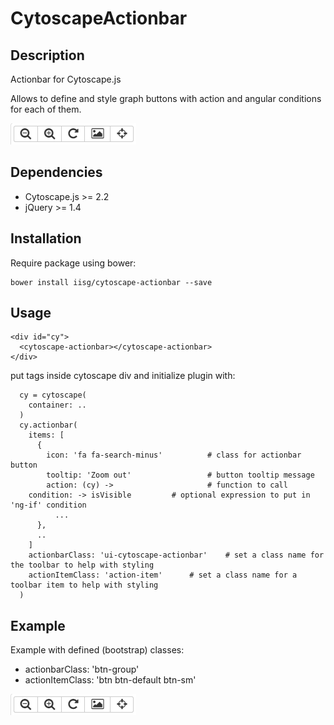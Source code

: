 # CytoscapeActionbar

## Description
Actionbar for Cytoscape.js

Allows to define and style graph buttons with action and angular conditions for each of them.

![cytoscape actionbar](https://raw.githubusercontent.com/iisg/cytoscape-actionbar/angularized/images/cytoscape-actionbar.png)

## Dependencies
 * Cytoscape.js >= 2.2
 * jQuery >= 1.4
 
## Installation
Require package using bower:

```
bower install iisg/cytoscape-actionbar --save
```

## Usage

```
<div id="cy">
  <cytoscape-actionbar></cytoscape-actionbar>
</div>
```

put tags inside cytoscape div and initialize plugin with:


```
  cy = cytoscape(
    container: ..
  )
  cy.actionbar(
    items: [
      {
        icon: 'fa fa-search-minus'      	# class for actionbar button
        tooltip: 'Zoom out'             	# button tooltip message
        action: (cy) ->                 	# function to call
	condition: -> isVisible			# optional expression to put in 'ng-if' condition
          ...
      },
      ..
    ]
    actionbarClass: 'ui-cytoscape-actionbar' 	# set a class name for the toolbar to help with styling
    actionItemClass: 'action-item' 		# set a class name for a toolbar item to help with styling
  )
```

## Example

Example with defined (bootstrap) classes:
- actionbarClass: 'btn-group'
- actionItemClass: 'btn btn-default btn-sm'

![cytoscape actionbar](https://raw.githubusercontent.com/iisg/cytoscape-actionbar/angularized/images/cytoscape-actionbar.png)

